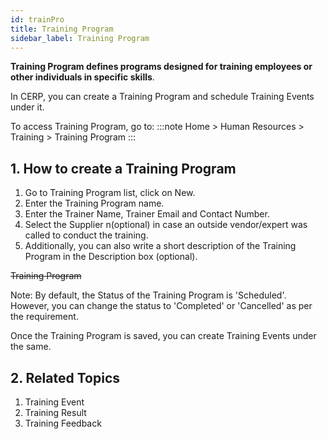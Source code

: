 ```yaml
---
id: trainPro
title: Training Program
sidebar_label: Training Program
---
```


**Training Program defines programs designed for training employees or other individuals in specific skills**.

In CERP, you can create a Training Program and schedule Training Events under it.

To access Training Program, go to:
:::note
Home > Human Resources > Training > Training Program
:::

## 1. How to create a Training Program

1. Go to Training Program list, click on New.
1. Enter the Training Program name.
1. Enter the Trainer Name, Trainer Email and Contact Number.
1. Select the Supplier n(optional) in case an outside vendor/expert was called to conduct the training.
1. Additionally, you can also write a short description of the Training Program in the Description box (optional).

~~Training Program~~

Note: By default, the Status of the Training Program is 'Scheduled'. However, you can change the status to 'Completed' or 'Cancelled' as per the requirement.

Once the Training Program is saved, you can create Training Events under the same.

## 2. Related Topics

1. Training Event
1. Training Result
1. Training Feedback

